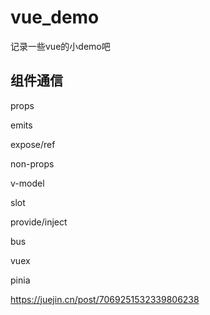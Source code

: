 # vue_demo
记录一些vue的小demo吧

## 组件通信

props

emits

expose/ref

non-props

v-model

slot

provide/inject

bus

vuex

pinia

https://juejin.cn/post/7069251532339806238

